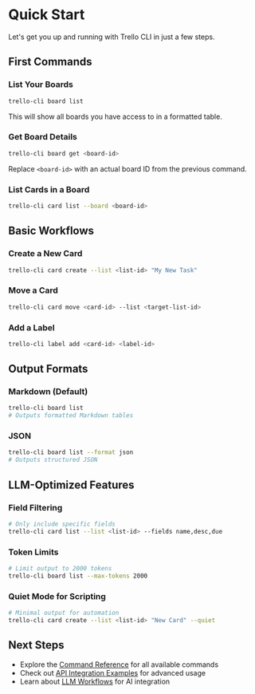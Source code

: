# Quick Start

Let's get you up and running with Trello CLI in just a few steps.

## First Commands

### List Your Boards

```bash
trello-cli board list
```

This will show all boards you have access to in a formatted table.

### Get Board Details

```bash
trello-cli board get <board-id>
```

Replace `<board-id>` with an actual board ID from the previous command.

### List Cards in a Board

```bash
trello-cli card list --board <board-id>
```

## Basic Workflows

### Create a New Card

```bash
trello-cli card create --list <list-id> "My New Task"
```

### Move a Card

```bash
trello-cli card move <card-id> --list <target-list-id>
```

### Add a Label

```bash
trello-cli label add <card-id> <label-id>
```

## Output Formats

### Markdown (Default)

```bash
trello-cli board list
# Outputs formatted Markdown tables
```

### JSON

```bash
trello-cli board list --format json
# Outputs structured JSON
```

## LLM-Optimized Features

### Field Filtering

```bash
# Only include specific fields
trello-cli card list --list <list-id> --fields name,desc,due
```

### Token Limits

```bash
# Limit output to 2000 tokens
trello-cli board list --max-tokens 2000
```

### Quiet Mode for Scripting

```bash
# Minimal output for automation
trello-cli card create --list <list-id> "New Card" --quiet
```

## Next Steps

- Explore the [Command Reference](/reference/commands) for all available commands
- Check out [API Integration Examples](/examples/api-integration) for advanced usage
- Learn about [LLM Workflows](/examples/llm-workflows) for AI integration
